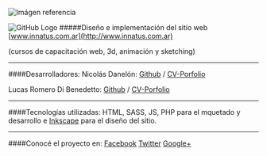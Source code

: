![Imágen referencia](http://innatus.com.ar/img/metaimg.jpg)


![GitHub Logo](http://innatus.com.ar/img/innatus_newsletter.png)
#####Diseño e implementación del sitio web [www.innatus.com.ar](http://www.innatus.com.ar)

(cursos de capacitación web, 3d, animación y sketching)
- - -
####Desarrolladores:
Nicolás Danelón: [Github](https://github.com/nicolasdanelon) / [CV-Porfolio](http://nicolasmd.com.ar/)

Lucas Romero Di Benedetto: [Github](https://github.com/lucasromerodb) / [CV-Porfolio](http://lucasromerodb.github.io/cv/)
- - -
####Tecnologías utilizadas:
HTML, SASS, JS, PHP para el mquetado y desarrollo e [Inkscape](http://inkscape.org/) para el diseño del sitio.

- - -
####Conocé el proyecto en:
[Facebook](https://www.facebook.com/innatus.cursos)
[Twitter](https://www.twitter.com/innatus_)
[Google+](https://plus.google.com/+InnatusAr)
